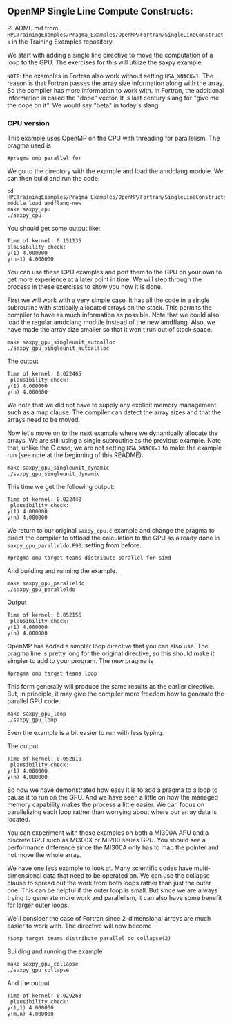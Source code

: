
## OpenMP Single Line Compute Constructs:

README.md from `HPCTrainingExamples/Pragma_Examples/OpenMP/Fortran/SingleLineConstructs` in the Training Examples repository

We start with adding a single line directive to move the computation of a loop to the GPU. The exercises for this will utilize
the saxpy example.

`NOTE`: the examples in Fortran also work without setting `HSA_XNACK=1`. The reason is that Fortran passes the array size information along with the array. So the compiler has more information to work with. In Fortran, the additional information is called the "dope" vector. It is last
century slang for "give me the dope on it". We would say "beta" in today's slang.


### CPU version

This example uses OpenMP on the CPU with threading for parallelism. The pragma used is

```
#pragma omp parallel for
```

We go to the directory with the example and load the amdclang module. We can then build and run the code.

```
cd HPCTrainingExamples/Pragma_Examples/OpenMP/Fortran/SingleLineConstructs
module load amdflang-new
make saxpy_cpu
./saxpy_cpu
```

You should get some output like:

```
Time of kernel: 0.151135
plausibility check:
y(1) 4.000000
y(n-1) 4.000000
```

You can use these CPU examples and port them to the GPU on your own to get more experience at a later point in time. We will step
through the process in these exercises to show you how it is done.

First we will work with a very simple case. It has all the code in a single subroutine with
statically allocated arrays on the stack. This permits the compiler to have as much information as possible. Note that we could
also load the regular amdclang module instead of the new amdflang.
Also, we have made the array size smaller so that it won't run out of stack space.

```
make saxpy_gpu_singleunit_autoalloc
./saxpy_gpu_singleunit_autoallloc
```

The output

```
Time of kernel: 0.022465
 plausibility check:
y(1) 4.000000
y(n) 4.000000
```

We note that we did not have to supply any explicit memory management such as a map clause. The compiler can detect the array sizes
and that the arrays need to be moved.

Now let's move on to the next example where we dynamically allocate the arrays. We are still using a single subroutine as the previous
example. Note that, unlike the C case, we are not setting `HSA_XNACK=1` to make the example run (see note at the beginning of this README):

```
make saxpy_gpu_singleunit_dynamic
./saxpy_gpu_singleunit_dynamic
```

This time we get the following output:

```
Time of kernel: 0.022440
 plausibility check:
y(1) 4.000000
y(n) 4.000000
```

We return to our original `saxpy_cpu.c` example and change the pragma to direct the
compiler to offload the calculation to the GPU as already done in `saxpy_gpu_paralleldo.F90`.
setting from before.

```
#pragma omp target teams distribute parallel for simd
```

And building and running the example.

```
make saxpy_gpu_paralleldo
./saxpy_gpu_paralleldo
```

Output

```
Time of kernel: 0.052156
 plausibility check:
y(1) 4.000000
y(n) 4.000000
```

OpenMP has added a simpler loop directive that you can also use. The pragma line is pretty long for
the original directive, so this should make it simpler to add to your program. The new pragma is

```
#pragma omp target teams loop
```

This form generally will produce the same results as the earlier directive. But, in principle, it
may give the compiler more freedom how to generate the parallel GPU code.

```
make saxpy_gpu_loop
./saxpy_gpu_loop
```

Even the example is a bit easier to run with less typing.

The output

```
Time of kernel: 0.052010
 plausibility check:
y(1) 4.000000
y(n) 4.000000
```

So now we have demonstrated how easy it is to add a pragma to a loop to cause it to run on the GPU. And we have seen a
little on how the managed memory capability makes the process a little easier. We can focus on parallelizing each
loop rather than worrying about where our array data is located.

You can experiment with these examples on both a MI300A APU and a discrete GPU such as MI300X or MI200 series GPU. You
should see a performance difference since the MI300A only has to map the pointer and not move the whole array.

We have one less example to look at. Many scientific codes have multi-dimensional data that need to be operated on.
We can use the collapse clause to spread out the work from both loops rather than just the outer one. This can
be helpful if the outer loop is small. But since we are always trying to generate more work and parallelism, it
can also have some benefit for larger outer loops.

We'll consider the case of Fortran since 2-dimensional arrays are much easier to work with.
The directive will now become

```
!$omp target teams distribute parallel do collapse(2)
```

Building and running the example

```
make saxpy_gpu_collapse
./saxpy_gpu_collapse
```

And the output

```
Time of kernel: 0.029263
 plausibility check:
y(1,1) 4.000000
y(m,n) 4.000000
```
